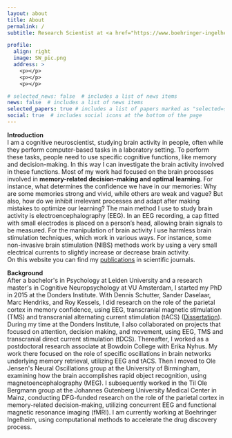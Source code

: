 ```yaml
---
layout: about
title: About
permalink: /
subtitle: Research Scientist at <a href="https://www.boehringer-ingelheim.com/">Boehringer Ingelheim</a>

profile:
  align: right
  image: SW_pic.png
  address: >
    <p></p>
    <p></p>
    <p></p>

# selected_news: false  # includes a list of news items
news: false  # includes a list of news items
selected_papers: true # includes a list of papers marked as "selected={true}"
social: true  # includes social icons at the bottom of the page
---
```


<strong>Introduction</strong><br>
I am a cognitive neuroscientist, studying brain activity in people, often while they perform computer-based tasks in a laboratory setting. To perform these tasks, people need to use specific cognitive functions, like memory and decision-making. In this way I can investigate the brain activity involved in these functions. Most of my work had focused on the brain processes involved in <b>memory-related decision-making and optimal learning</b>. For instance, what determines the confidence we have in our memories: Why are some memories strong and vivid, while others are weak and vague? But also, how do we inhibit irrelevant processes and adapt after making mistakes to optimize our learning? The main method I use to study brain activity is electroencephalography (EEG). In an EEG recording, a cap fitted with small electrodes is placed on a person’s head, allowing brain signals to be measured. For the manipulation of brain activity I use harmless brain stimulation techniques, which work in various ways. For instance, some non-invasive brain stimulation (NIBS) methods work by using a very small electrical currents to slightly increase or decrease brain activity.<br>
On this website you can find my <a href="https://syanahwynn.github.io/publications/">publications</a> in scientific journals.

<strong>Background</strong><br>
After a bachelor's in Psychology at Leiden University and a research master's in Cognitive Neuropsychology at VU Amsterdam, I started my PhD in 2015 at the Donders Institute. With Dennis Schutter, Sander Daselaar, Marc Hendriks, and Roy Kessels, I did research on the role of the parietal cortex in memory confidence, using EEG, transcranial magnetic stimulation (TMS) and transcranial alternating current stimulation (tACS) (<a href="https://repository.ubn.ru.nl/bitstream/handle/2066/216190/216190.pdf">Dissertation</a>). During my time at the Donders Institute, I also collaborated on projects that focused on attention, decision making, and movement, using EEG, TMS and transcranial direct current stimulation (tDCS). Thereafter, I worked as a postdoctoral research associate at Bowdoin College with Erika Nyhus. My work there focused on the role of specific oscillations in brain networks underlying memory retrieval, utilizing EEG and tACS. Then I moved to Ole Jensen's Neural Oscillations group at the University of Birmingham, examining how the brain accomplishes rapid object recognition, using magnetoencephalography (MEG). I subsequently worked in the Til Ole Bergmann group at the Johannes Gutenberg University Medical Center in Mainz, conducting DFG-funded research on the role of the parietal cortex in memory-related decision-making, utilizing concurrent EEG and functional magnetic resonance imaging (fMRI). I am currently working at Boehringer Ingelheim, using computational methods to accelerate the drug discovery process.


